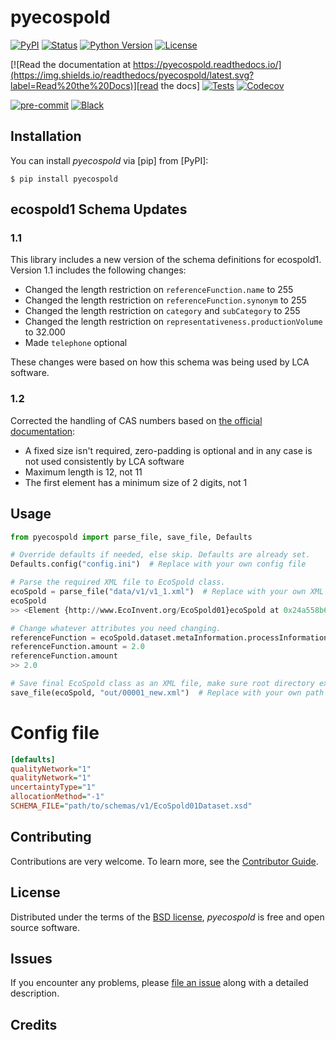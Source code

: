 # pyecospold

[![PyPI](https://img.shields.io/pypi/v/pyecospold.svg)][pypi status]
[![Status](https://img.shields.io/pypi/status/pyecospold.svg)][pypi status]
[![Python Version](https://img.shields.io/pypi/pyversions/pyecospold)][pypi status]
[![License](https://img.shields.io/pypi/l/pyecospold)][license]

[![Read the documentation at https://pyecospold.readthedocs.io/](https://img.shields.io/readthedocs/pyecospold/latest.svg?label=Read%20the%20Docs)][read the docs]
[![Tests](https://github.com/sami-m-g/pyecospold/actions/workflows/python-test.yml/badge.svg)][tests]
[![Codecov](https://codecov.io/gh/sami-m-g/pyecospold/branch/main/graph/badge.svg?token=ZVWBCITI4A)][codecov]

[![pre-commit](https://img.shields.io/badge/pre--commit-enabled-brightgreen?logo=pre-commit&logoColor=white)][pre-commit]
[![Black](https://img.shields.io/badge/code%20style-black-000000.svg)][black]

[pypi status]: https://pypi.org/project/pyecospold/
[read the docs]: https://pyecospold.readthedocs.io/
[tests]: https://github.com/sami-m-g/pyecospold/actions?workflow=Tests
[codecov]: https://codecov.io/gh/sami-m-g/pyecospold
[pre-commit]: https://github.com/pre-commit/pre-commit
[black]: https://github.com/psf/black

## Installation

You can install _pyecospold_ via [pip] from [PyPI]:

```console
$ pip install pyecospold
```

## ecospold1 Schema Updates

### 1.1

This library includes a new version of the schema definitions for ecospold1. Version 1.1 includes the following changes:

* Changed the length restriction on `referenceFunction.name` to 255
* Changed the length restriction on `referenceFunction.synonym` to 255
* Changed the length restriction on `category` and `subCategory` to 255
* Changed the length restriction on `representativeness.productionVolume` to 32.000
* Made `telephone` optional

These changes were based on how this schema was being used by LCA software.

### 1.2

Corrected the handling of CAS numbers based on [the official documentation](https://www.cas.org/support/documentation/chemical-substances/checkdig):

* A fixed size isn't required, zero-padding is optional and in any case is not used consistently by LCA software
* Maximum length is 12, not 11
* The first element has a minimum size of 2 digits, not 1

## Usage

```python
from pyecospold import parse_file, save_file, Defaults

# Override defaults if needed, else skip. Defaults are already set.
Defaults.config("config.ini")  # Replace with your own config file

# Parse the required XML file to EcoSpold class.
ecoSpold = parse_file("data/v1/v1_1.xml")  # Replace with your own XML file
ecoSpold
>> <Element {http://www.EcoInvent.org/EcoSpold01}ecoSpold at 0x24a558b6020>

# Change whatever attributes you need changing.
referenceFunction = ecoSpold.dataset.metaInformation.processInformation.referenceFunction
referenceFunction.amount = 2.0
referenceFunction.amount
>> 2.0

# Save final EcoSpold class as an XML file, make sure root directory exists.
save_file(ecoSpold, "out/00001_new.xml")  # Replace with your own path
```

# Config file

```ini
[defaults]
qualityNetwork="1"
qualityNetwork="1"
uncertaintyType="1"
allocationMethod="-1"
SCHEMA_FILE="path/to/schemas/v1/EcoSpold01Dataset.xsd"
```

## Contributing

Contributions are very welcome.
To learn more, see the [Contributor Guide][Contributor Guide].

## License

Distributed under the terms of the [BSD license][License],
_pyecospold_ is free and open source software.

## Issues

If you encounter any problems,
please [file an issue][Issue Tracker] along with a detailed description.


## Credits


[License]: https://github.com/sami-m-g/pyecospold/blob/main/LICENSE
[Contributor Guide]: https://github.com/sami-m-g/pyecospold/blob/main/CONTRIBUTING.md
[Issue Tracker]: https://github.com/sami-m-g/pyecospold/issues
